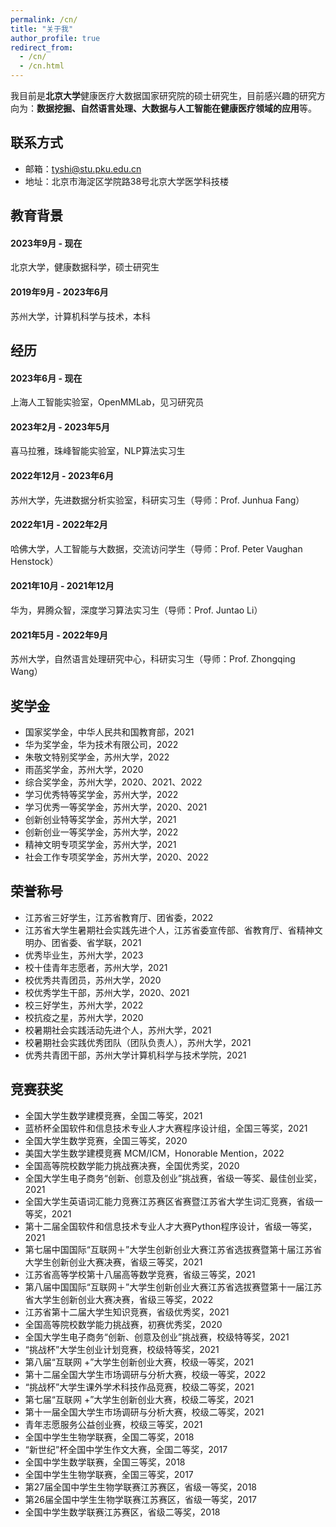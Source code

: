 ```yaml
---
permalink: /cn/
title: "关于我"
author_profile: true
redirect_from: 
  - /cn/
  - /cn.html
---
```

我目前是**北京大学**健康医疗大数据国家研究院的硕士研究生，目前感兴趣的研究方向为：**数据挖掘、自然语言处理、大数据与人工智能在健康医疗领域的应用**等。

## 联系方式
* 邮箱：tyshi@stu.pku.edu.cn
* 地址：北京市海淀区学院路38号北京大学医学科技楼

## 教育背景
#### 2023年9月 - 现在
北京大学，健康数据科学，硕士研究生
#### 2019年9月 - 2023年6月
苏州大学，计算机科学与技术，本科

## 经历
#### 2023年6月 - 现在
上海人工智能实验室，OpenMMLab，见习研究员
#### 2023年2月 - 2023年5月
喜马拉雅，珠峰智能实验室，NLP算法实习生
#### 2022年12月 - 2023年6月
苏州大学，先进数据分析实验室，科研实习生（导师：Prof. Junhua Fang）
#### 2022年1月 - 2022年2月
哈佛大学，人工智能与大数据，交流访问学生（导师：Prof. Peter Vaughan Henstock）
#### 2021年10月 - 2021年12月
华为，昇腾众智，深度学习算法实习生（导师：Prof. Juntao Li）
#### 2021年5月 - 2022年9月
苏州大学，自然语言处理研究中心，科研实习生（导师：Prof. Zhongqing Wang）

## 奖学金
* 国家奖学金，中华人民共和国教育部，2021
* 华为奖学金，华为技术有限公司，2022
* 朱敬文特别奖学金，苏州大学，2022
* 雨菡奖学金，苏州大学，2020
* 综合奖学金，苏州大学，2020、2021、2022
* 学习优秀特等奖学金，苏州大学，2022
* 学习优秀一等奖学金，苏州大学，2020、2021
* 创新创业特等奖学金，苏州大学，2021
* 创新创业一等奖学金，苏州大学，2022
* 精神文明专项奖学金，苏州大学，2021
* 社会工作专项奖学金，苏州大学，2020、2022

## 荣誉称号
* 江苏省三好学生，江苏省教育厅、团省委，2022
* 江苏省大学生暑期社会实践先进个人，江苏省委宣传部、省教育厅、省精神文明办、团省委、省学联，2021
* 优秀毕业生，苏州大学，2023
* 校十佳青年志愿者，苏州大学，2021
* 校优秀共青团员，苏州大学，2020
* 校优秀学生干部，苏州大学，2020、2021
* 校三好学生，苏州大学，2022
* 校抗疫之星，苏州大学，2020
* 校暑期社会实践活动先进个人，苏州大学，2021
* 校暑期社会实践优秀团队（团队负责人），苏州大学，2021
* 优秀共青团干部，苏州大学计算机科学与技术学院，2021

## 竞赛获奖
* 全国大学生数学建模竞赛，全国二等奖，2021
* 蓝桥杯全国软件和信息技术专业人才大赛程序设计组，全国三等奖，2021
* 全国大学生数学竞赛，全国三等奖，2020
* 美国大学生数学建模竞赛 MCM/ICM，Honorable Mention，2022
* 全国高等院校数学能力挑战赛决赛，全国优秀奖，2020
* 全国大学生电子商务“创新、创意及创业”挑战赛，省级一等奖、最佳创业奖，2021
* 全国大学生英语词汇能力竞赛江苏赛区省赛暨江苏省大学生词汇竞赛，省级一等奖，2021
* 第十二届全国软件和信息技术专业人才大赛Python程序设计，省级一等奖，2021
* 第七届中国国际“互联网＋”大学生创新创业大赛江苏省选拔赛暨第十届江苏省大学生创新创业大赛决赛，省级三等奖，2021
* 江苏省高等学校第十八届高等数学竞赛，省级三等奖，2021
* 第八届中国国际“互联网＋”大学生创新创业大赛江苏省选拔赛暨第十一届江苏省大学生创新创业大赛决赛，省级三等奖，2022
* 江苏省第十二届大学生知识竞赛，省级优秀奖，2021
* 全国高等院校数学能力挑战赛，初赛优秀奖，2020
* 全国大学生电子商务“创新、创意及创业”挑战赛，校级特等奖，2021
* “挑战杯”大学生创业计划竞赛，校级特等奖，2021
* 第八届“互联网 +”大学生创新创业大赛，校级一等奖，2021
* 第十二届全国大学生市场调研与分析大赛，校级一等奖，2022
* “挑战杯”大学生课外学术科技作品竞赛，校级二等奖，2021
* 第七届“互联网 +”大学生创新创业大赛，校级二等奖，2021
* 第十一届全国大学生市场调研与分析大赛，校级二等奖，2021
* 青年志愿服务公益创业赛，校级三等奖，2021
* 全国中学生生物学联赛，全国二等奖，2018
* “新世纪”杯全国中学生作文大赛，全国二等奖，2017
* 全国中学生数学联赛，全国三等奖，2018
* 全国中学生生物学联赛，全国三等奖，2017
* 第27届全国中学生生物学联赛江苏赛区，省级一等奖，2018
* 第26届全国中学生生物学联赛江苏赛区，省级一等奖，2017
* 全国中学生数学联赛江苏赛区，省级二等奖，2018